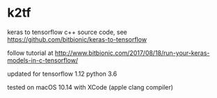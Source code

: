 # k2tf
keras to tensorflow c++ source code, see https://github.com/bitbionic/keras-to-tensorflow

follow tutorial at http://www.bitbionic.com/2017/08/18/run-your-keras-models-in-c-tensorflow/

updated for tensorflow 1.12 python 3.6

tested on macOS 10.14 with XCode (apple clang compiler)

